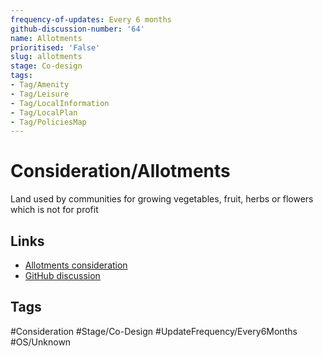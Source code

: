 ```yaml
---
frequency-of-updates: Every 6 months
github-discussion-number: '64'
name: Allotments
prioritised: 'False'
slug: allotments
stage: Co-design
tags:
- Tag/Amenity
- Tag/Leisure
- Tag/LocalInformation
- Tag/LocalPlan
- Tag/PoliciesMap
---
```


# Consideration/Allotments

Land used by communities for growing vegetables, fruit, herbs or flowers which is not for profit

## Links

* [Allotments consideration](https://design.planning.data.gov.uk/planning-consideration/allotments)
* [GitHub discussion](https://github.com/digital-land/data-standards-backlog/discussions/64)

## Tags

#Consideration #Stage/Co-Design #UpdateFrequency/Every6Months #OS/Unknown